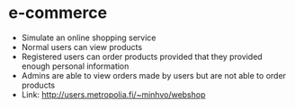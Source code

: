 # e-commerce
* Simulate an online shopping service
* Normal users can view products
* Registered users can order products provided that they provided enough personal information
* Admins are able to view orders made by users but are not able to order products
* Link: http://users.metropolia.fi/~minhvo/webshop
